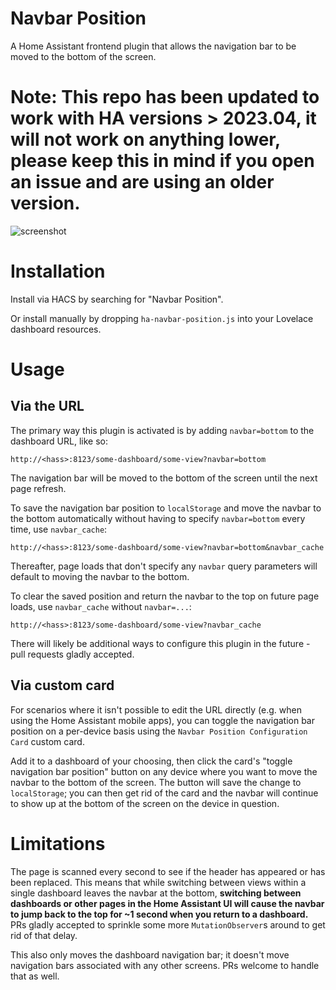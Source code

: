 # Navbar Position

A Home Assistant frontend plugin that allows the navigation bar to be moved to the bottom of the screen. 

# Note: This repo has been updated to work with HA versions > 2023.04, it will not work on anything lower, please keep this in mind if you open an issue and are using an older version. 

![screenshot](images/screenshot.png)

# Installation

Install via HACS by searching for "Navbar Position".

Or install manually by dropping `ha-navbar-position.js` into your Lovelace dashboard resources.

# Usage

## Via the URL

The primary way this plugin is activated is by adding `navbar=bottom` to the dashboard URL, like so:

```
http://<hass>:8123/some-dashboard/some-view?navbar=bottom
```

The navigation bar will be moved to the bottom of the screen until the next page refresh.

To save the navigation bar position to `localStorage` and move the navbar to the bottom automatically without having to specify `navbar=bottom` every time, use `navbar_cache`:

```
http://<hass>:8123/some-dashboard/some-view?navbar=bottom&navbar_cache
```

Thereafter, page loads that don't specify any `navbar` query parameters will default to moving the navbar to the bottom.

To clear the saved position and return the navbar to the top on future page loads, use `navbar_cache` without `navbar=...`:

```
http://<hass>:8123/some-dashboard/some-view?navbar_cache
```

There will likely be additional ways to configure this plugin in the future - pull requests gladly accepted.

## Via custom card

For scenarios where it isn't possible to edit the URL directly (e.g. when using the Home Assistant mobile apps), you can toggle the navigation bar position on a per-device basis using the `Navbar Position Configuration Card` custom card.

Add it to a dashboard of your choosing, then click the card's "toggle navigation bar position" button on any device where you want to move the navbar to the bottom of the screen. The button will save the change to `localStorage`; you can then get rid of the card and the navbar will continue to show up at the bottom of the screen on the device in question.

# Limitations

The page is scanned every second to see if the header has appeared or has been replaced. This means that while switching between views within a single dashboard leaves the navbar at the bottom, **switching between dashboards or other pages in the Home Assistant UI will cause the navbar to jump back to the top for ~1 second when you return to a dashboard.** PRs gladly accepted to sprinkle some more `MutationObserver`s around to get rid of that delay.

This also only moves the dashboard navigation bar; it doesn't move navigation bars associated with any other screens. PRs welcome to handle that as well.

